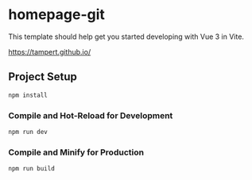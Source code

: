 # homepage-git

This template should help get you started developing with Vue 3 in Vite.

https://tampert.github.io/

## Project Setup

```sh
npm install
```

### Compile and Hot-Reload for Development

```sh
npm run dev
```

### Compile and Minify for Production

```sh
npm run build
```
